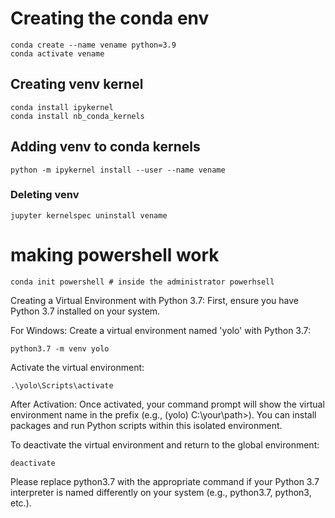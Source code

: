 # Creating the conda env
    conda create --name vename python=3.9
    conda activate vename


## Creating venv kernel
    conda install ipykernel
    conda install nb_conda_kernels

## Adding venv to conda kernels
    python -m ipykernel install --user --name vename

### Deleting venv
    jupyter kernelspec uninstall vename


# making powershell work

    conda init powershell # inside the administrator powerhsell
    




Creating a Virtual Environment with Python 3.7:
First, ensure you have Python 3.7 installed on your system.

For Windows:
Create a virtual environment named 'yolo' with Python 3.7:

    python3.7 -m venv yolo
    
Activate the virtual environment:

    .\yolo\Scripts\activate

After Activation:
Once activated, your command prompt will show the virtual environment name in the prefix (e.g., (yolo) C:\your\path>). You can install packages and run Python scripts within this isolated environment.

To deactivate the virtual environment and return to the global environment:

    deactivate

Please replace python3.7 with the appropriate command if your Python 3.7 interpreter is named differently on your system (e.g., python3.7, python3, etc.).
